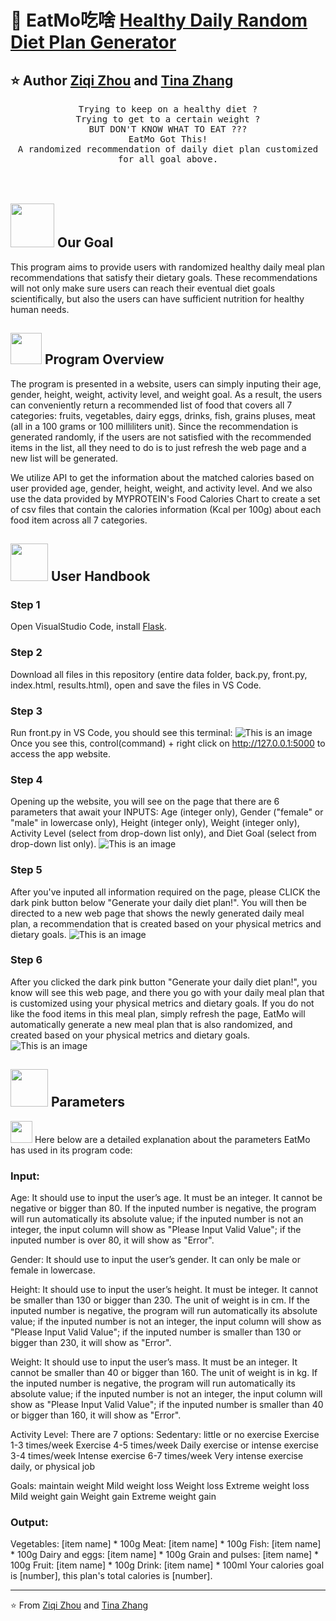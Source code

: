 # 🥑 EatMo吃啥 [Healthy Daily Random Diet Plan Generator](https://sites.google.com/babson.edu/eatmo/home)
## ⭐️ Author [Ziqi Zhou](https://github.com/LydiaQ1) and [Tina Zhang](https://github.com/YuchengZhang104)

<p align="center" >
  <samp>
    Trying to keep on a healthy diet ? 
  <br/> Trying to get to a certain weight ? 
    <br/>BUT DON'T KNOW WHAT TO EAT ???
    <br/>EatMo Got This!
  <br/>A randomized recommendation of daily diet plan customized for all goal above.
  </samp>
  <br/>
  <br/>
  <br/>
</p>

## <img src="https://raw.githubusercontent.com/alexnaiman/alexnaiman/master/resources/PusheenCompute.gif" width="70px" /> Our Goal
This program aims to provide users with randomized healthy daily meal plan recommendations that satisfy their dietary goals. These recommendations will not only make sure users can reach their eventual diet goals scientifically, but also the users can have sufficient nutrition for healthy human needs. 

## <img src="https://raw.githubusercontent.com/alexnaiman/alexnaiman/master/resources/Confused_Dog.gif" height="50px" /> Program Overview
The program is presented in a website, users can simply inputing their age, gender, height, weight, activity level, and weight goal. As a result, the users can conveniently return a recommended list of food that covers  all 7 categories: fruits, vegetables, dairy eggs, drinks, fish, grains pluses, meat (all in a 100 grams or 100 milliliters unit). Since the  recommendation is generated randomly, if the users are not satisfied with the recommended items in the list, all they need to do is to just refresh the web page and a new list will be generated. 

We utilize API to get the information about the matched calories based on user provided age, gender, height, weight, and activity level. And we also use the data provided by MYPROTEIN's Food Calories Chart to create a set of csv files that contain the calories information (Kcal per 100g) about each food item across all 7 categories. 

## <img src="https://raw.githubusercontent.com/alexnaiman/alexnaiman/master/resources/pug_dance.gif" width="60px" /> User Handbook
### Step 1
Open VisualStudio Code, install [Flask](https://flask.palletsprojects.com/en/2.2.x/).
### Step 2
Download all files in this repository (entire data folder, back.py, front.py, index.html, results.html), open and save the files in VS Code.
### Step 3
Run front.py in VS Code, you should see this terminal:
![This is an image](https://user-images.githubusercontent.com/112499147/206084618-7ec10575-8fcb-413a-94e9-18d08b8a8bbc.png)
Once you see this, control(command) + right click on http://127.0.0.1:5000 to access the app website.
### Step 4
Opening up the website, you will see on the page that there are 6 parameters that await your INPUTS: Age (integer only), Gender ("female" or "male" in lowercase only), Height (integer only), Weight (integer only), Activity Level (select from drop-down list only), and Diet Goal (select from drop-down list only).
![This is an image](https://user-images.githubusercontent.com/112499147/206084543-d18517db-f0f9-4f9e-b09f-537edcfb061c.png)
### Step 5
After you've inputed all information required on the page, please CLICK the dark pink button below "Generate your daily diet plan!".  You will then be directed to a new web page that shows the newly generated daily meal plan, a recommendation that is created based on your physical metrics and dietary goals.
![This is an image](https://user-images.githubusercontent.com/112499147/206084712-f34278d3-8371-4a7a-beb8-50adc80ec503.png)
### Step 6
After you clicked the dark pink button "Generate your daily diet plan!",  you know will see this web page, and there you go with your daily meal plan that is customized using your physical metrics and dietary goals. If you do not like the food items in this meal plan, simply refresh the page, EatMo will automatically generate a new meal plan that is also randomized, and created based on your physical metrics and dietary goals.
![This is an image](https://user-images.githubusercontent.com/112499147/206084754-8f7d4913-d691-42ab-9fd8-aee738d328f7.png)

## <img src="https://raw.githubusercontent.com/alexnaiman/alexnaiman/master/resources/cool_duck.gif" width="60px" /> Parameters
<img src="https://raw.githubusercontent.com/alexnaiman/alexnaiman/master/resources/party_parrot.gif" height="35px" /> Here below are a detailed explanation about the parameters EatMo has used in its program code:

### Input:
Age: 
It should use to input the user’s age. It must be an integer. It cannot be negative or bigger than 80. If the inputed number is negative, the program will run automatically its absolute value; if the inputed number is not an integer, the input column will show as "Please Input Valid Value"; if the inputed number is over 80, it will show as "Error".

Gender:
It should use to input the user’s gender. It can only be male or female in lowercase.

Height:
It should use to input the user’s height. It must be integer. It cannot be smaller than 130 or bigger than 230. The unit of weight is in cm.  If the inputed number is negative, the program will run automatically its absolute value; if the inputed number is not an integer, the input column will show as "Please Input Valid Value"; if the inputed number is smaller than 130 or bigger than 230, it will show as "Error".

Weight:
It should use to input the user’s mass. It must be an integer. It cannot be smaller than 40 or bigger than 160. The unit of weight is in kg. If the inputed number is negative, the program will run automatically its absolute value; if the inputed number is not an integer, the input column will show as "Please Input Valid Value"; if the inputed number is smaller than 40 or bigger than 160, it will show as "Error".

Activity Level:
There are 7 options:
Sedentary: little or no exercise
Exercise 1-3 times/week
Exercise 4-5 times/week
Daily exercise or intense exercise 3-4 times/week
Intense exercise 6-7 times/week
Very intense exercise daily, or physical job

Goals:
maintain weight
Mild weight loss
Weight loss
Extreme weight loss
Mild weight gain
Weight gain
Extreme weight gain


### Output:
Vegetables: [item name] * 100g
Meat: [item name] * 100g
Fish: [item name] * 100g
Dairy and eggs: [item name] * 100g
Grain and pulses: [item name] * 100g
Fruit: [item name] * 100g
Drink: [item name] * 100ml
Your calories goal is [number], this plan's total calories is [number].

---
⭐️ From [Ziqi Zhou](https://github.com/LydiaQ1) and [Tina Zhang](https://github.com/YuchengZhang104)